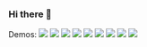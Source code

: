 ### Hi there 👋
Demos:
![](https://github.com/timjbrown/p1-sageguide.png)
![](https://github.com/timjbrown/p2-natureclock.png)
![](https://github.com/timjbrown/p3-phonetify.png)
![](https://github.com/timjbrown/physics.gif)
![](https://github.com/timjbrown/CardGame5.gif)
![](https://github.com/timjbrown/CardGame6.gif)
![](https://github.com/timjbrown/CardGame7.gif)
![](https://github.com/timjbrown/CardGame9.gif)
![](https://github.com/timjbrown/CardGame11-2.gif)
